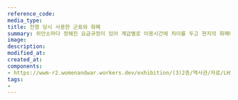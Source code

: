 ```yaml
---
reference_code:
media_type:
title: 전쟁 당시 사용한 군표와 화폐
summary: 위안소마다 정해진 요금규정이 있어 계급별로 이용시간에 차이를 두고 현지의 화폐나 군표를 통해 지불했다. 그러나 대다수 보수를 받지 못했고, 군표를 모아뒀더라도 전쟁이 끝나자 쓸모없어졌다.
image:
description:
modified_at:
created_at:
components:
- https://wwm-r2.womenandwar.workers.dev/exhibition/(3)2층/역사관/자료/LHS_0231.jpg
tags:
-
---
```

